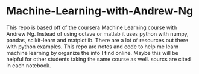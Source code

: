 # Machine-Learning-with-Andrew-Ng
This repo is based off of the coursera Machine Learning course with Andrew Ng. Instead of using octave or matlab it uses python with numpy, pandas, scikit-learn and matplotlib. There are a lot of resources out there with python examples. This repo are notes and code to help me learn machine learning by organize the info I find online. Maybe this will be helpful for other students taking the same course as well. sourcs are cited in each notebook.
